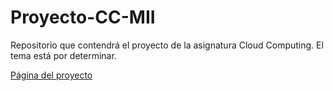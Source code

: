 # Proyecto-CC-MII
Repositorio que contendrá el proyecto de la asignatura Cloud Computing. El tema está por determinar.

[Página del proyecto](https://mesagon.github.io/Proyecto-CC-MII/)
